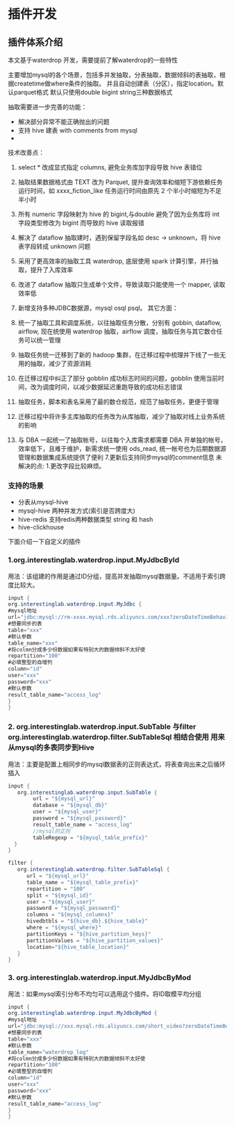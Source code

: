 # 插件开发


## 插件体系介绍

本文基于waterdrop 开发，需要提前了解waterdrop的一些特性

主要增加mysql的各个场景，包括多并发抽取，分表抽取，数据倾斜的表抽取，根据createtime做where条件的抽取。
并且自动创建表（分区），指定location。默认parquet格式
默认只使用double bigint string三种数据格式

抽取需要进一步完善的功能：

- 解决部分异常不能正确抛出的问题
- 支持 hive 建表 with comments from mysql
- 

技术改善点：

1. select * 改成显式指定 columns, 避免业务库加字段导致 hive 表错位
2. 抽取结果数据格式由 TEXT 改为 Parquet, 提升查询效率和缩短下游依赖任务运行时间，如 xxxx_fiction_like 任务运行时间由原先 2 个半小时缩短为不足半小时
3. 所有 numeric 字段映射为 hive 的 bigint,与double 避免了因为业务库将 int 字段类型修改为 bigint 而导致的 hive 读取报错
4. 解决了 dataflow 抽取建时，遇到保留字段名如 desc -> unknown，将 hive 表字段转成 unknown 问题
5. 采用了更高效率的抽取工具 waterdrop, 底层使用 spark 计算引擎，并行抽取，提升了入库效率
6. 改进了 dataflow 抽取只生成单个文件，导致读取只能使用一个 mapper, 读取效率低
7. 新增支持多种JDBC数据源，mysql osql psql。
其它方面：

1. 统一了抽取工具和调度系统，以往抽取任务分散，分别有 gobbin, dataflow, airflow, 现在统使用 waterdrop 抽取，airflow 调度，抽取任务与其它数仓任务可以统一管理
2. 抽取任务统一迁移到了新的 hadoop 集群，在迁移过程中梳理并下线了一些无用的抽取，减少了资源消耗
3. 在迁移过程中纠正了部分 gobblin 成功标志时间的问题，gobblin 使用当前时间，改为调度时间，以减少数据延迟重跑导致的成功标志错误
4. 抽取任务，脚本和表名采用了最的数仓规范，规范了抽取任务，更便于管理
5. 迁移过程中将许多主库抽取的任务改为从库抽取，减少了抽取对线上业务系统的影响
6. 与 DBA 一起统一了抽取帐号，以往每个入库需求都需要 DBA 开单独的帐号，效率低下，且难于维护，新需求统一使用 ods_read, 统一帐号也为后期数据源管理和数据集成系统提供了便利
7.更新后支持同步mysql的comment信息
未解决的点:
1.更改字段比较麻烦。




### 支持的场景

- 分表从mysql-hive
- mysql-hive 两种并发方式(索引是否跨度大)
- hive-redis 支持redis两种数据类型 string 和 hash
- hive-clickhouse 

下面介绍一下自定义的插件

### 1.org.interestinglab.waterdrop.input.MyJdbcById

用法：该组建的作用是通过ID分组，提高并发抽取mysql数据量。不适用于索引跨度比较大。

```java
input {
org.interestinglab.waterdrop.input.MyJdbc {
#mysql地址
url="jdbc:mysql://rm-xxxx.mysql.rds.aliyuncs.com/xxx?zeroDateTimeBehavior=convertToNull"
#想要同步的表
table="xxx"
#默认参数
table_name="xxx"
#将colmn分成多少份数据如果有特别大的数据倾斜不太好使
repartition="100"
#必填整型的自增列
column="id"
user="xxx"
password="xxx"
#默认参数
result_table_name="access_log"
}
}
```

### 2. org.interestinglab.waterdrop.input.SubTable 与filter org.interestinglab.waterdrop.filter.SubTableSql 相结合使用 用来从mysql的多表同步到Hive

用法：主要是配置上相同步的mysql数据表的正则表达式，将表查询出来之后循环插入

```java
input {
   org.interestinglab.waterdrop.input.SubTable {
        url = "${mysql_url}"
        database = "${mysql_db}"
        user = "${mysql_user}"
        password = "${mysql_password}"
        result_table_name = "access_log"
        //mysql的正则
        tableRegexp = "${mysql_table_prefix}"
  }
}

filter {
   org.interestinglab.waterdrop.filter.SubTableSql {
      url = "${mysql_url}"
      table_name = "${mysql_table_prefix}"
      repartition = "100"
      split = "${mysql_id}"
      user = "${mysql_user}"
      password = "${mysql_password}"
      columns = "${mysql_columns}"
      hivedbtbls = "${hive_db}.${hive_table}"
      where = "${mysql_where}"
      partitionKeys = "${hive_partition_keys}"
      partitionValues = "${hive_partition_values}"
      location="${hive_table_location}"
   }
}
```


### 3. org.interestinglab.waterdrop.input.MyJdbcByMod

用法：如果mysql索引分布不均匀可以选用这个插件。将ID取模平均分组

```java 
input {
org.interestinglab.waterdrop.input.MyJdbcByMod {
#mysql地址
url="jdbc:mysql://xxx.mysql.rds.aliyuncs.com/short_video?zeroDateTimeBehavior=convertToNull"
#想要同步的表
table="xxx"
#默认参数
table_name="waterdrop_log"
#将colmn分成多少份数据如果有特别大的数据倾斜不太好使
repartition="100"
#必填整型的自增列
column="id"
user="xxx"
password="xxx"
#默认参数
result_table_name="access_log"
}
}
```




